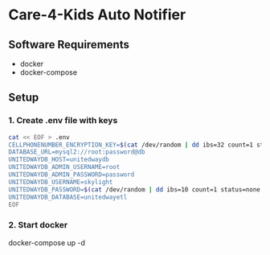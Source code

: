 # Care-4-Kids Auto Notifier

## Software Requirements 
* docker
* docker-compose

## Setup

### 1. Create .env file with keys
```bash 
cat << EOF > .env
CELLPHONENUMBER_ENCRYPTION_KEY=$(cat /dev/random | dd ibs=32 count=1 status=none | base64)
DATABASE_URL=mysql2://root:password@db
UNITEDWAYDB_HOST=unitedwaydb
UNITEDWAYDB_ADMIN_USERNAME=root
UNITEDWAYDB_ADMIN_PASSWORD=password
UNITEDWAYDB_USERNAME=skylight
UNITEDWAYDB_PASSWORD=$(cat /dev/random | dd ibs=10 count=1 status=none | base64)
UNITEDWAYDB_DATABASE=unitedwayetl
EOF
```

### 2. Start docker
docker-compose up -d